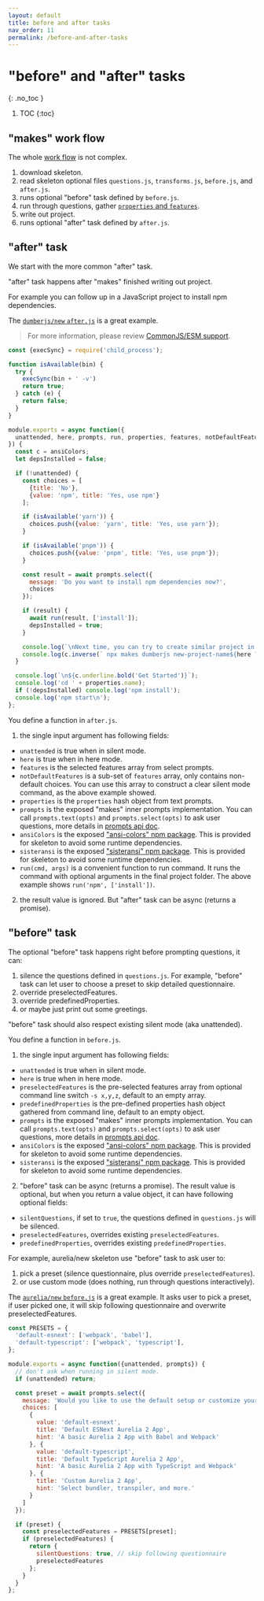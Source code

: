 ```yaml
---
layout: default
title: before and after tasks
nav_order: 11
permalink: /before-and-after-tasks
---
```


# "before" and "after" tasks
{: .no_toc }

1. TOC
{:toc}

## "makes" work flow

The whole [work flow](https://github.com/makesjs/makes/blob/master/lib/index.js) is not complex.

1. download skeleton.
2. read skeleton optional files `questions.js`, `transforms.js`, `before.js`, and `after.js`.
3. runs optional "before" task defined by `before.js`.
4. run through questions, gather [`properties` and `features`](questions/features-and-properties).
5. write out project.
6. runs optional "after" task defined by `after.js`.

## "after" task

We start with the more common "after" task.

"after" task happens after "makes" finished writing out project.

For example you can follow up in a JavaScript project to install npm dependencies.

The [`dumberjs/new` `after.js`](https://github.com/dumberjs/new/blob/master/after.js) is a great example.

> For more information, please review [CommonJS/ESM support](./commonjs-esm).

```js
const {execSync} = require('child_process');

function isAvailable(bin) {
  try {
    execSync(bin + ' -v')
    return true;
  } catch (e) {
    return false;
  }
}

module.exports = async function({
  unattended, here, prompts, run, properties, features, notDefaultFeatures, ansiColors
}) {
  const c = ansiColors;
  let depsInstalled = false;

  if (!unattended) {
    const choices = [
      {title: 'No'},
      {value: 'npm', title: 'Yes, use npm'}
    ];

    if (isAvailable('yarn')) {
      choices.push({value: 'yarn', title: 'Yes, use yarn'});
    }

    if (isAvailable('pnpm')) {
      choices.push({value: 'pnpm', title: 'Yes, use pnpm'});
    }

    const result = await prompts.select({
      message: 'Do you want to install npm dependencies now?',
      choices
    });

    if (result) {
      await run(result, ['install']);
      depsInstalled = true;
    }

    console.log(`\nNext time, you can try to create similar project in silent mode:`);
    console.log(c.inverse(` npx makes dumberjs new-project-name${here ? ' --here' : ''} -s ${notDefaultFeatures.length ? (notDefaultFeatures.join(',') + ' ') : ''}`));
  }

  console.log(`\n${c.underline.bold('Get Started')}`);
  console.log('cd ' + properties.name);
  if (!depsInstalled) console.log('npm install');
  console.log('npm start\n');
};
```

You define a function in `after.js`.

1. the single input argument has following fields:
  * `unattended` is true when in silent mode.
  * `here` is true when in here mode.
  * `features` is the selected features array from select prompts.
  * `notDefaultFeatures` is a sub-set of `features` array, only contains non-default choices. You can use this array to construct a clear silent mode command, as the above example showed.
  * `properties` is the `properties` hash object from text prompts.
  * `prompts` is the exposed "makes" inner prompts implementation. You can call `prompts.text(opts)` and `prompts.select(opts)` to ask user questions, more details in [prompts api doc](prompts-api).
  * `ansiColors` is the exposed ["ansi-colors" npm package](https://www.npmjs.com/package/ansi-colors). This is provided for skeleton to avoid some runtime dependencies.
  * `sisteransi` is the exposed ["sisteransi" npm package](https://www.npmjs.com/package/sisteransi). This is provided for skeleton to avoid some runtime dependencies.
  * `run(cmd, args)` is a convenient function to run command. It runs the command with optional arguments in the final project folder. The above example shows `run('npm', ['install'])`.
2. the result value is ignored. But "after" task can be async (returns a promise).

## "before" task

The optional "before" task happens right before prompting questions, it can:

1. silence the questions defined in `questions.js`. For example, "before" task can let user to choose a preset to skip detailed questionnaire.
2. override preselectedFeatures.
3. override predefinedProperties.
4. or maybe just print out some greetings.

"before" task should also respect existing silent mode (aka unattended).

You define a function in `before.js`.

1. the single input argument has following fields:
  * `unattended` is true when in silent mode.
  * `here` is true when in here mode.
  * `preselectedFeatures` is the pre-selected features array from optional command line switch `-s x,y,z`, default to an empty array.
  * `predefinedProperties` is the pre-defined properties hash object gathered from command line, default to an empty object.
  * `prompts` is the exposed "makes" inner prompts implementation. You can call `prompts.text(opts)` and `prompts.select(opts)` to ask user questions, more details in [prompts api doc](prompts-api).
  * `ansiColors` is the exposed ["ansi-colors" npm package](https://www.npmjs.com/package/ansi-colors). This is provided for skeleton to avoid some runtime dependencies.
  * `sisteransi` is the exposed ["sisteransi" npm package](https://www.npmjs.com/package/sisteransi). This is provided for skeleton to avoid some runtime dependencies.
2. "before" task can be async (returns a promise). The result value is optional, but when you return a value object, it can have following optional fields:
  * `silentQuestions`, if set to `true`, the questions defined in `questions.js` will be silenced.
  * `preselectedFeatures`, overrides existing `preselectedFeatures`.
  * `predefinedProperties`, overrides existing `predefinedProperties`.

For example, aurelia/new skeleton use "before" task to ask user to:
1. pick a preset (silence questionnaire, plus override `preselectedFeatures`).
2. or use custom mode (does nothing, run through questions interactively).

The [`aurelia/new` `before.js`](https://github.com/aurelia/new/blob/master/before.js) is a great example. It asks user to pick a preset, if user picked one, it will skip following questionnaire and overwrite preselectedFeatures.

```js
const PRESETS = {
  'default-esnext': ['webpack', 'babel'],
  'default-typescript': ['webpack', 'typescript'],
};

module.exports = async function({unattended, prompts}) {
  // don't ask when running in silent mode.
  if (unattended) return;

  const preset = await prompts.select({
    message: 'Would you like to use the default setup or customize your choices?',
    choices: [
      {
        value: 'default-esnext',
        title: 'Default ESNext Aurelia 2 App',
        hint: 'A basic Aurelia 2 App with Babel and Webpack'
      }, {
        value: 'default-typescript',
        title: 'Default TypeScript Aurelia 2 App',
        hint: 'A basic Aurelia 2 App with TypeScript and Webpack'
      }, {
        title: 'Custom Aurelia 2 App',
        hint: 'Select bundler, transpiler, and more.'
      }
    ]
  });

  if (preset) {
    const preselectedFeatures = PRESETS[preset];
    if (preselectedFeatures) {
      return {
        silentQuestions: true, // skip following questionnaire
        preselectedFeatures
      };
    }
  }
};
```

